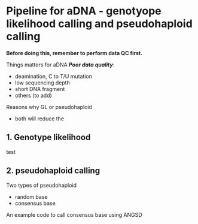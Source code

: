 # Pipeline for aDNA - genotyope likelihood calling and pseudohaploid calling

**Before doing this, remember to perform data QC first.**

Things matters for aDNA ***Poor data quality***:
- deamination, C to T/U mutation
- low sequencing depth
- short DNA fragment
- others (to add)

Reasons why GL or pseudohaploid
- both will reduce the 



## 1. Genotype likelihood
test




## 2. pseudohaploid calling
Two types of pseudohaploid 
- random base
- consensus base

An example code to call consensus base using ANGSD
``` bash

```

